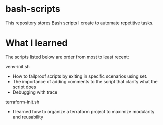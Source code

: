 # bash-scripts

This repository stores Bash scripts I create to automate repetitive tasks.

# What I learned 
The scripts listed below are order from most to least recent:

venv-init.sh
- How to failproof scripts by exiting in specific scenarios using set.
- The importance of adding comments to the script that clarify what the script does
- Debugging with trace

terraform-init.sh
- I learned how to organize a terraform project to maximize modularity and reusability
